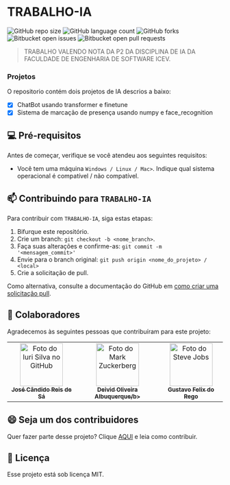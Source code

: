 # TRABALHO-IA

![GitHub repo size](https://img.shields.io/github/repo-size/FelixGustav/Trabalho-IA)
![GitHub language count](https://img.shields.io/github/languages/count/FelixGustav/Trabalho-IA)
![GitHub forks](https://img.shields.io/github/forks/FelixGustav/Trabalho-IA)
![Bitbucket open issues](https://img.shields.io/bitbucket/issues/FelixGustav/Trabalho-IA)
![Bitbucket open pull requests](https://img.shields.io/bitbucket/pr-raw/FelixGustav/Trabalho-IA)

<!-- <img src="imagem.png" alt="Exemplo imagem"> -->

> TRABALHO VALENDO NOTA DA P2 DA DISCIPLINA DE IA DA FACULDADE DE ENGENHARIA DE SOFTWARE ICEV.

### Projetos

O repositorio contém dois projetos de IA descrios a baixo:

- [X] ChatBot usando transformer e finetune
- [X] Sistema de marcação de presença usando numpy e face_recognition

## 💻 Pré-requisitos

Antes de começar, verifique se você atendeu aos seguintes requisitos:

- Você tem uma máquina `Windows / Linux / Mac>`. Indique qual sistema operacional é compatível / não compatível.

## 📫 Contribuindo para `TRABALHO-IA`

Para contribuir com `TRABALHO-IA`, siga estas etapas:

1. Bifurque este repositório.
2. Crie um branch: `git checkout -b <nome_branch>`.
3. Faça suas alterações e confirme-as: `git commit -m '<mensagem_commit>'`
4. Envie para o branch original: `git push origin <nome_do_projeto> / <local>`
5. Crie a solicitação de pull.

Como alternativa, consulte a documentação do GitHub em [como criar uma solicitação pull](https://help.github.com/en/github/collaborating-with-issues-and-pull-requests/creating-a-pull-request).

## 🤝 Colaboradores

Agradecemos às seguintes pessoas que contribuíram para este projeto:

<table>
  <tr>
    <td align="center">
      <a href="#" title="defina o titulo do link">
        <img src="https://i.imgur.com/0xE6Rc8.jpeg" width="100px;" alt="Foto do Iuri Silva no GitHub"/><br>
        <sub>
          <b>José Cândido Reis de Sá</b>
        </sub>
      </a>
    </td>
    <td align="center">
      <a href="#" title="defina o titulo do link">
        <img src="https://i.imgur.com/YgPmseJ.png" width="100px;" alt="Foto do Mark Zuckerberg"/><br>
        <sub>
          <b>Deivid Oliveira Albuquerque/b>
        </sub>
      </a>
    </td>
    <td align="center">
      <a href="#" title="defina o titulo do link">
        <img src="https://i.imgur.com/mzQFX9h.png" width="100px;" alt="Foto do Steve Jobs"/><br>
        <sub>
          <b>Gustavo Felix do Rego</b>
        </sub>
      </a>
    </td>
  </tr>
</table>

## 😄 Seja um dos contribuidores

Quer fazer parte desse projeto? Clique [AQUI](#-contribuindo-para) e leia como contribuir.

## 📝 Licença

Esse projeto está sob licença MIT.
